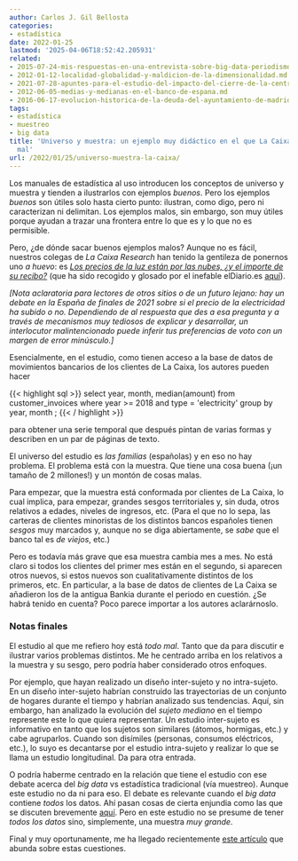 ```yaml
---
author: Carlos J. Gil Bellosta
categories:
- estadística
date: 2022-01-25
lastmod: '2025-04-06T18:52:42.205931'
related:
- 2015-07-24-mis-respuestas-en-una-entrevista-sobre-big-data-periodismo-de-datos-etc.md
- 2012-01-12-localidad-globalidad-y-maldicion-de-la-dimensionalidad.md
- 2021-07-28-apuntes-para-el-estudio-del-impacto-del-cierre-de-la-central-nuclear-de-garona-en-el-precio-de-la-electricidad-en-espana.md
- 2012-06-05-medias-y-medianas-en-el-banco-de-espana.md
- 2016-06-17-evolucion-historica-de-la-deuda-del-ayuntamiento-de-madrid.md
tags:
- estadística
- muestreo
- big data
title: 'Universo y muestra: un ejemplo muy didáctico en el que La Caixa lo hace todo
  mal'
url: /2022/01/25/universo-muestra-la-caixa/
---
```


Los manuales de estadística al uso introducen los conceptos de universo y muestra y tienden a ilustrarlos con ejemplos _buenos_. Pero los ejemplos _buenos_ son útiles solo hasta cierto punto: ilustran, como digo, pero ni caracterizan ni delimitan. Los ejemplos malos, sin embargo, son muy útiles porque ayudan a trazar una frontera entre lo que es y lo que no es permisible.

Pero, ¿de dónde sacar buenos ejemplos malos? Aunque no es fácil, nuestros colegas de _La Caixa Research_ han tenido la gentileza de ponernos uno _a huevo_: es [_Los precios de la luz están por las nubes, ¿y el importe de su recibo?_](https://www.caixabankresearch.com/sites/default/files/content/file/2022/01/11/34454/im01_22-09-dossier-3-es.pdf) (que ha sido recogido y glosado por el inefable elDiario.es [aquí](https://www.eldiario.es/economia/estudio-millones-facturas-luz-concluye-recibo-hogares-2021-similar_1_8653660.html)).

_[Nota aclaratoria para lectores de otros sitios o de un futuro lejano: hay un debate en la España de finales de 2021 sobre si el precio de la electricidad ha subido o no. Dependiendo de al respuesta que des a esa pregunta y a través de mecanismos muy tediosos de explicar y desarrollar, un interlocutor malintencionado puede inferir tus preferencias de voto con un margen de error minúsculo.]_

Esencialmente, en el estudio, como tienen acceso a la base de datos de movimientos bancarios de los clientes de La Caixa, los autores pueden hacer

{{< highlight sql >}}
select
  year, month, median(amount)
from
  customer_invoices
where
  year >= 2018 and
  type = 'electricity'
group by
  year, month
;
{{< / highlight >}}

para obtener una serie temporal que después pintan de varias formas y describen en un par de páginas de texto.

El universo del estudio es _las familias_ (españolas) y en eso no hay problema. El problema está con la muestra. Que tiene una cosa buena (¡un tamaño de 2 millones!) y un montón de cosas malas.

Para empezar, que la muestra está conformada por clientes de La Caixa, lo cual implica, para empezar, grandes sesgos territoriales y, sin duda, otros relativos a edades, niveles de ingresos, etc. (Para el que no lo sepa, las carteras de clientes minoristas de los distintos bancos españoles tienen _sesgos_ muy marcados y, aunque no se diga abiertamente, se _sabe_ que el banco tal es _de viejos_, etc.)

Pero es todavía más grave que esa muestra cambia mes a mes. No está claro si todos los clientes del primer mes están en el segundo, si aparecen otros nuevos, si estos nuevos son cualitativamente distintos de los primeros, etc. En particular, a la base de datos de clientes de La Caixa se añadieron los de la antigua Bankia durante el periodo en cuestión. ¿Se habrá tenido en cuenta? Poco parece importar a los autores aclarárnoslo.


### Notas finales

El estudio al que me refiero hoy está _todo mal_. Tanto que da para discutir e ilustrar varios problemas distintos. Me he centrado arriba en los relativos a la muestra y su sesgo, pero podría haber considerado otros enfoques.

Por ejemplo, que hayan realizado un diseño inter-sujeto y no intra-sujeto. En un diseño inter-sujeto habrían construido las trayectorias de un conjunto de hogares durante el tiempo y habrían analizado sus tendencias. Aquí, sin embargo, han analizado la evolución del _sujeto mediano_ en el tiempo represente este lo que quiera representar. Un estudio inter-sujeto es informativo en tanto que los sujetos son similares (átomos, hormigas, etc.) y cabe agruparlos. Cuando son disímiles (personas, consumos eléctricos, etc.), lo suyo es decantarse por el estudio intra-sujeto y realizar lo que se llama un estudio longitudinal. Da para otra entrada.

O podría haberme centrado en la relación que tiene el estudio con ese debate acerca del _big data_ vs estadística tradicional (vía muestreo). Aunque este estudio no da ni para eso. El debate es relevante cuando el _big data_ contiene _todos_ los datos. Ahí pasan cosas de cierta enjundia como las que se discuten brevemente [aquí](/2014/02/27/d-hand-sobre-estadistica-y-mineria-de-datos/). Pero en este estudio no se presume de tener _todos los datos_ sino, simplemente, una muestra _muy grande_.

Final y muy oportunamente, me ha llegado recientemente [este artículo](https://marginalrevolution.com/marginalrevolution/2020/01/big-datasmall-bias.html) que abunda sobre estas cuestiones.
